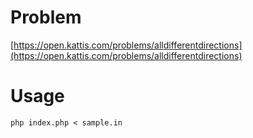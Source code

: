 Problem
=======
[https://open.kattis.com/problems/alldifferentdirections](https://open.kattis.com/problems/alldifferentdirections)

Usage
=====
`php index.php < sample.in`
